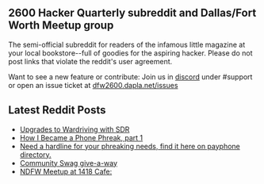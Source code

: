 ## 2600 Hacker Quarterly subreddit and Dallas/Fort Worth Meetup group
The semi-official subreddit for readers of the infamous little magazine at your local bookstore--full of goodies for the aspiring hacker. Please do not post links that violate the reddit's user agreement.

Want to see a new feature or contribute: 
Join us in [discord](https://dfw2600.dapla.net/chat) under #support or open an issue ticket at [dfw2600.dapla.net/issues](https://dfw2600.dapla.net/issues)

## Latest Reddit Posts
<!-- BLOG-POST-LIST:START -->
- [Upgrades to Wardriving with SDR](https://www.reddit.com/r/2600/comments/v510b5/upgrades_to_wardriving_with_sdr/)
- [How I Became a Phone Phreak, part 1](https://www.reddit.com/r/2600/comments/v4z2iv/how_i_became_a_phone_phreak_part_1/)
- [Need a hardline for your phreaking needs, find it here on payphone directory.](https://www.reddit.com/r/2600/comments/v4w64d/need_a_hardline_for_your_phreaking_needs_find_it/)
- [Community Swag give-a-way](https://www.reddit.com/r/2600/comments/v4vxbe/community_swag_giveaway/)
- [NDFW Meetup at 1418 Cafe:](https://www.reddit.com/r/2600/comments/v49g22/ndfw_meetup_at_1418_cafe/)
<!-- BLOG-POST-LIST:END -->
